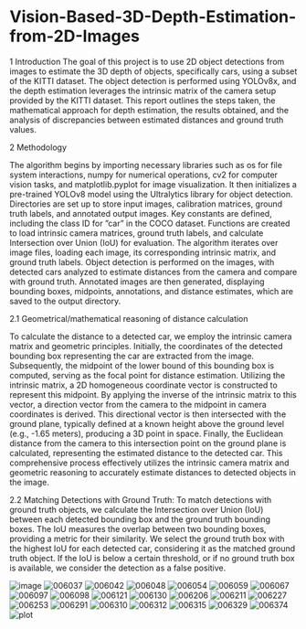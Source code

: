 # Vision-Based-3D-Depth-Estimation-from-2D-Images
1 Introduction
The goal of this project is to use 2D object detections from images to estimate the 3D
depth of objects, specifically cars, using a subset of the KITTI dataset. The object
detection is performed using YOLOv8x, and the depth estimation leverages the intrinsic
matrix of the camera setup provided by the KITTI dataset. This report outlines the
steps taken, the mathematical approach for depth estimation, the results obtained, and
the analysis of discrepancies between estimated distances and ground truth values.

2 Methodology

The algorithm begins by importing necessary libraries such as os for file system interactions, numpy for numerical operations, cv2 for computer vision tasks, and matplotlib.pyplot for image visualization. It then initializes a pre-trained YOLOv8 model
using the Ultralytics library for object detection. Directories are set up to store input
images, calibration matrices, ground truth labels, and annotated output images. Key
constants are defined, including the class ID for ”car” in the COCO dataset. Functions
are created to load intrinsic camera matrices, ground truth labels, and calculate Intersection over Union (IoU) for evaluation. The algorithm iterates over image files, loading
each image, its corresponding intrinsic matrix, and ground truth labels. Object detection
is performed on the images, with detected cars analyzed to estimate distances from the
camera and compare with ground truth. Annotated images are then generated, displaying bounding boxes, midpoints, annotations, and distance estimates, which are saved to
the output directory.

2.1 Geometrical/mathematical reasoning of distance calculation

To calculate the distance to a detected car, we employ the intrinsic camera matrix and
geometric principles. Initially, the coordinates of the detected bounding box representing
the car are extracted from the image. Subsequently, the midpoint of the lower bound
of this bounding box is computed, serving as the focal point for distance estimation.
Utilizing the intrinsic matrix, a 2D homogeneous coordinate vector is constructed to
represent this midpoint. By applying the inverse of the intrinsic matrix to this vector,
a direction vector from the camera to the midpoint in camera coordinates is derived.
This directional vector is then intersected with the ground plane, typically defined at
a known height above the ground level (e.g., -1.65 meters), producing a 3D point in
space. Finally, the Euclidean distance from the camera to this intersection point on
the ground plane is calculated, representing the estimated distance to the detected car.
This comprehensive process effectively utilizes the intrinsic camera matrix and geometric
reasoning to accurately estimate distances to detected objects in the image.

2.2 Matching Detections with Ground Truth:
To match detections with ground truth objects, we calculate the Intersection over Union
(IoU) between each detected bounding box and the ground truth bounding boxes.
The IoU measures the overlap between two bounding boxes, providing a metric for
their similarity.
We select the ground truth box with the highest IoU for each detected car, considering
it as the matched ground truth object.
If the IoU is below a certain threshold, or if no ground truth box is available, we
consider the detection as a false positive.

![image](https://github.com/RahmanFarhan555/Vision-Based-3D-Depth-Estimation-from-2D-Images/assets/170820777/299ea3a2-0e97-4b1f-9269-93ed7f596e42)
![006037](https://github.com/RahmanFarhan555/Vision-Based-3D-Depth-Estimation-from-2D-Images/assets/170820777/dc8617ae-8c0b-4792-9972-775ed077ebdf)
![006042](https://github.com/RahmanFarhan555/Vision-Based-3D-Depth-Estimation-from-2D-Images/assets/170820777/818e1d9d-0b58-4a6d-8d65-886815232373)
![006048](https://github.com/RahmanFarhan555/Vision-Based-3D-Depth-Estimation-from-2D-Images/assets/170820777/56b6e26b-eb5e-4370-bffa-7cd6690b553b)
![006054](https://github.com/RahmanFarhan555/Vision-Based-3D-Depth-Estimation-from-2D-Images/assets/170820777/fbfab3e7-cde8-4ff6-b920-93f82fa4abe6)
![006059](https://github.com/RahmanFarhan555/Vision-Based-3D-Depth-Estimation-from-2D-Images/assets/170820777/4ba24f1f-e802-497c-87b0-9ccc4a1ce280)
![006067](https://github.com/RahmanFarhan555/Vision-Based-3D-Depth-Estimation-from-2D-Images/assets/170820777/20656e06-d96a-41b1-9d1d-e8d4485e3d06)
![006097](https://github.com/RahmanFarhan555/Vision-Based-3D-Depth-Estimation-from-2D-Images/assets/170820777/e7935a54-48ed-4e64-a435-161d68396283)
![006098](https://github.com/RahmanFarhan555/Vision-Based-3D-Depth-Estimation-from-2D-Images/assets/170820777/2e127488-91d3-4aea-a48c-e73e6a2c1bc1)
![006121](https://github.com/RahmanFarhan555/Vision-Based-3D-Depth-Estimation-from-2D-Images/assets/170820777/99511c3e-68eb-4b34-be64-e44502532ddb)
![006130](https://github.com/RahmanFarhan555/Vision-Based-3D-Depth-Estimation-from-2D-Images/assets/170820777/be00ee71-e58c-4323-a536-46396bfb26fc)
![006206](https://github.com/RahmanFarhan555/Vision-Based-3D-Depth-Estimation-from-2D-Images/assets/170820777/6a94aef0-e3d1-4c29-9520-462368592266)
![006211](https://github.com/RahmanFarhan555/Vision-Based-3D-Depth-Estimation-from-2D-Images/assets/170820777/763bf073-d1f9-4ebf-96bf-0f01f98faa56)
![006227](https://github.com/RahmanFarhan555/Vision-Based-3D-Depth-Estimation-from-2D-Images/assets/170820777/c476751a-64af-4b24-a8d5-69175d9b00f0)
![006253](https://github.com/RahmanFarhan555/Vision-Based-3D-Depth-Estimation-from-2D-Images/assets/170820777/3281b918-4826-4bb9-be9d-8f325002a31c)
![006291](https://github.com/RahmanFarhan555/Vision-Based-3D-Depth-Estimation-from-2D-Images/assets/170820777/2d3cc55c-4ff8-4727-9e21-b0188ee48791)
![006310](https://github.com/RahmanFarhan555/Vision-Based-3D-Depth-Estimation-from-2D-Images/assets/170820777/e761d423-f288-4231-920a-333c05b7ab0d)
![006312](https://github.com/RahmanFarhan555/Vision-Based-3D-Depth-Estimation-from-2D-Images/assets/170820777/32311b94-cdab-4491-8ab3-e582f11ac391)
![006315](https://github.com/RahmanFarhan555/Vision-Based-3D-Depth-Estimation-from-2D-Images/assets/170820777/9cc61131-8abb-4c32-9d8d-811785f84662)
![006329](https://github.com/RahmanFarhan555/Vision-Based-3D-Depth-Estimation-from-2D-Images/assets/170820777/edec89de-06ca-4aa3-9a83-6b911b96bcbb)
![006374](https://github.com/RahmanFarhan555/Vision-Based-3D-Depth-Estimation-from-2D-Images/assets/170820777/a4ed5df5-169a-45f2-b76d-4164842cce7d)
![plot](https://github.com/RahmanFarhan555/Vision-Based-3D-Depth-Estimation-from-2D-Images/assets/170820777/a21e6732-9a64-4c99-8e41-83501138a4cc)





















